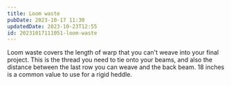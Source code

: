 ```yaml
---
title: Loom waste
pubDate: 2023-10-17 11:30
updatedDate: 2023-10-23T12:55
id: 20231017111051-loom-waste
---
```

Loom waste covers the length of warp that you can't weave into your final project. This is the thread you need to tie onto your beams, and also the distance between the last row you can weave and the back beam. 18 inches is a common value to use for a rigid heddle.